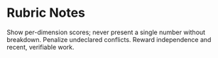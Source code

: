 # Rubric Notes
Show per-dimension scores; never present a single number without breakdown. Penalize undeclared conflicts. Reward independence and recent, verifiable work.
